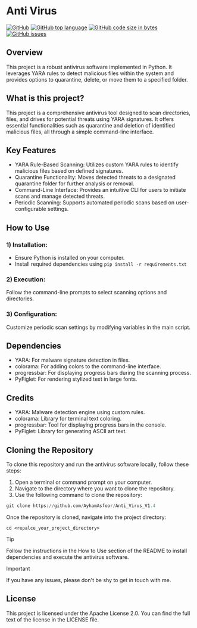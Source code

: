 # Anti Virus
[![GitHub](https://img.shields.io/github/license/anjalp/Minimalistic-Flat-Modern-GUI-Template?logo=Github)](Apache_2.0) [![GitHub top language](https://img.shields.io/github/languages/top/anjalp/Minimalistic-Flat-Modern-GUI-Template?logo=github)](https://github.com/anjalp/Minimalistic-Flat-Modern-GUI-Template) [![GitHub code size in bytes](https://img.shields.io/github/languages/code-size/anjalp/Minimalistic-Flat-Modern-GUI-Template?logo=github)](https://github.com/anjalp/Minimalistic-Flat-Modern-GUI-Template) [![GitHub issues](https://img.shields.io/github/issues/anjalp/Minimalistic-Flat-Modern-GUI-Template?logo=github)](https://github.com/anjalp/Minimalistic-Flat-Modern-GUI-Template/issues)
## Overview
This project is a robust antivirus software implemented in Python. It leverages YARA rules to detect malicious files within the system and provides options to quarantine, delete, or move them to a specified folder.

## What is this project?
This project is a comprehensive antivirus tool designed to scan directories, files, and drives for potential threats using YARA signatures. It offers essential functionalities such as quarantine and deletion of identified malicious files, all through a simple command-line interface.

## Key Features
- YARA Rule-Based Scanning: Utilizes custom YARA rules to identify malicious files based on defined signatures.
- Quarantine Functionality: Moves detected threats to a designated quarantine folder for further analysis or removal.
- Command-Line Interface: Provides an intuitive CLI for users to initiate scans and manage detected threats.
- Periodic Scanning: Supports automated periodic scans based on user-configurable settings.
  
## How to Use
### 1) Installation:
- Ensure Python is installed on your computer.
- Install required dependencies using ```pip install -r requirements.txt ``` 

### 2) Execution:
Follow the command-line prompts to select scanning options and directories.

### 3) Configuration:
Customize periodic scan settings by modifying variables in the main script.
## Dependencies
- YARA: For malware signature detection in files.
- colorama: For adding colors to the command-line interface.
- progressbar: For displaying progress bars during the scanning process.
- PyFiglet: For rendering stylized text in large fonts.
## Credits
- YARA: Malware detection engine using custom rules.
- colorama: Library for terminal text coloring.
- progressbar: Tool for displaying progress bars in the console.
- PyFiglet: Library for generating ASCII art text.

## Cloning the Repository
To clone this repository and run the antivirus software locally, follow these steps:
1. Open a terminal or command prompt on your computer.
2. Navigate to the directory where you want to clone the repository.
3. Use the following command to clone the repository:

```py
git clone https://github.com/AyhamAsfoor/Anti_Virus_V1.4
```

Once the repository is cloned, navigate into the project directory:
```
cd <repalce_your_project_directory>
```
> [!TIP]
> Follow the instructions in the How to Use section of the README to install dependencies and execute the antivirus software.

>[!IMPORTANT]
> If you have any issues, please don't be shy to get in touch with me.
## License
This project is licensed under the Apache License 2.0.
You can find the full text of the license in the LICENSE file.

